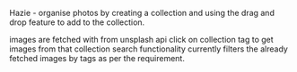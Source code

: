 Hazie -
organise photos by creating a collection and using the
drag and drop feature to add to the collection.

images are fetched with from unsplash api
click on collection tag to get images from that collection
search functionality currently filters the already fetched images by tags as per the requirement.
